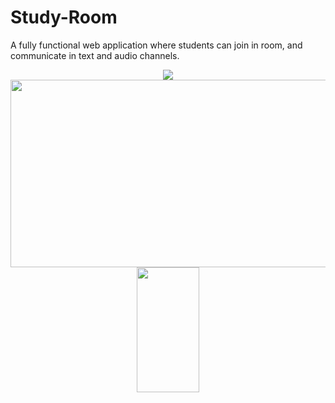 # Study-Room
A fully functional web application where students can join in room, and communicate in text and audio channels.  
<div align="center"> 
  <div>
    <img src="https://imgur.com/nBhiEME.gif"/>
    <img src="https://i.imgur.com/x75zSa3.gif" width="600" height="300"/>
  </div> 
  
</div>
<div align = "center">
  <div>
    <img src="https://imgur.com/nBhiEME" width="100" height="200"/>
  </div>
</div>
  
